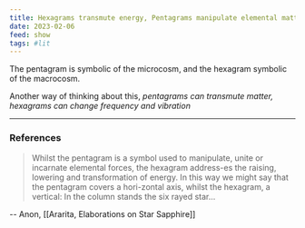 ```yaml
---
title: Hexagrams transmute energy, Pentagrams manipulate elemental matter
date: 2023-02-06
feed: show
tags: #lit 
---
```


The pentagram is symbolic of the microcosm, and the hexagram symbolic of the macrocosm.

Another way of thinking about this, _pentagrams can transmute matter, hexagrams can change frequency and vibration_

___
### References


>Whilst the pentagram is a symbol used to manipulate, unite or incarnate elemental forces, the hexagram address-es the raising, lowering and transformation of energy. In this way we might say that the pentagram covers a hori-zontal axis, whilst the hexagram, a vertical: In the column stands the six rayed star...

-- Anon, [[Ararita, Elaborations on Star Sapphire]]